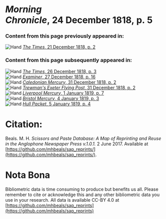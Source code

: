 # *Morning Chronicle*, 24 December 1818, p. 5  
  
### Content from this page previously appeared in:  
![Hand](http://scissorsandpaste.net/wp-content/uploads/2017/06/smallhandpointer.png) [*The Times*, 21 December 1818, p. 2](https://mhbeals.github.io/sap_html/The-Times/The-Times-21-December-1818-p-2)  
  
### Content from this page subsequently appeared in:  
![Hand](http://scissorsandpaste.net/wp-content/uploads/2017/06/smallhandpointer.png) [*The Times*, 26 December 1818, p. 3](https://mhbeals.github.io/sap_html/The-Times/The-Times-26-December-1818-p-3)  
![Hand](http://scissorsandpaste.net/wp-content/uploads/2017/06/smallhandpointer.png) [*Examiner*, 27 December 1818, p. 16](https://mhbeals.github.io/sap_html/Examiner/Examiner-27-December-1818-p-16)  
![Hand](http://scissorsandpaste.net/wp-content/uploads/2017/06/smallhandpointer.png) [*Caledonian Mercury*, 31 December 1818, p. 2](https://mhbeals.github.io/sap_html/Caledonian-Mercury/Caledonian-Mercury-31-December-1818-p-2)  
![Hand](http://scissorsandpaste.net/wp-content/uploads/2017/06/smallhandpointer.png) [*Trewman's Exeter Flying Post*, 31 December 1818, p. 2](https://mhbeals.github.io/sap_html/Trewman's-Exeter-Flying-Post/Trewman's-Exeter-Flying-Post-31-December-1818-p-2)  
![Hand](http://scissorsandpaste.net/wp-content/uploads/2017/06/smallhandpointer.png) [*Liverpool Mercury*, 1 January 1819, p. 7](https://mhbeals.github.io/sap_html/Liverpool-Mercury/Liverpool-Mercury-1-January-1819-p-7)  
![Hand](http://scissorsandpaste.net/wp-content/uploads/2017/06/smallhandpointer.png) [*Bristol Mercury*, 4 January 1819, p. 3](https://mhbeals.github.io/sap_html/Bristol-Mercury/Bristol-Mercury-4-January-1819-p-3)  
![Hand](http://scissorsandpaste.net/wp-content/uploads/2017/06/smallhandpointer.png) [*Hull Packet*, 5 January 1819, p. 4](https://mhbeals.github.io/sap_html/Hull-Packet/Hull-Packet-5-January-1819-p-4)  


# Citation: 

Beals. M. H. *Scissors and Paste Database: A Map of Reprinting and Reuse in the Anglophone Newspaper Press v.1.0.1.* 2 June 2017. Available at [https://github.com/mhbeals/sap_reprints/](https://github.com/mhbeals/sap_reprints/). 

# Nota Bona

Bibliometric data is time consuming to produce but benefits us all. Please remember to cite or acknowledge this and any other bibliometric data you use in your research. All data is available CC-BY 4.0 at [https://github.com/mhbeals/sap_reprints](https://github.com/mhbeals/sap_reprints)